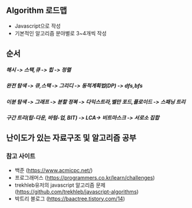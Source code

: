 ## Algorithm 로드맵

+ Javascript으로 작성 
+ 기본적인 알고리즘 분야별로 3~4개씩 작성
## 순서
#####   해시 -> 스택,큐 -> 힙 -> 정렬
#####   완전 탐색 -> 큐,스택 -> 그리디 -> 동적계획법(DP) -> dfs,bfs 
#####   이분 탐색 -> 그래프 -> 분할 정복 -> 다익스트라,벨만 포드,플로이드 -> 스패닝 트리
#####   구간 트리(탑-다운, 바텀-업, BIT) -> LCA-> 비트마스크 -> 서로소 집합
## 난이도가 있는 자료구조 및 알고리즘 공부
### 참고 사이트
+ 백준 (https://www.acmicpc.net/)
+ 프로그래머스 (https://programmers.co.kr/learn/challenges)
+ trekhleb유저의 javascript 알고리즘 문제 (https://github.com/trekhleb/javascript-algorithms)
+ 박트리 블로그 (https://baactree.tistory.com/14)
